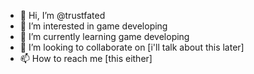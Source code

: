 - 👋 Hi, I’m @trustfated
- 👀 I’m interested in game developing
- 🌱 I’m currently learning game developing
- 💞️ I’m looking to collaborate on [i'll talk about this later]
- 📫 How to reach me [this either]

<!---
trustfated/trustfated is a ✨ special ✨ repository because its `README.md` (this file) appears on your GitHub profile.
You can click the Preview link to take a look at your changes.
--->
